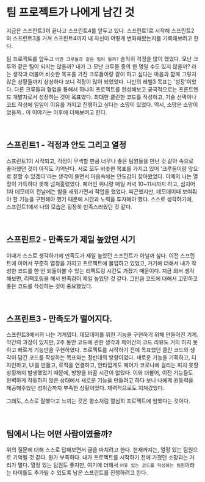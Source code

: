 # 팀 프로젝트가 나에게 남긴 것

지금은 스프린트3이 끝나고 스프린트4를 앞두고 있다. 스프린트1로 시작해 스프린트2와 스프린트3을 거쳐 스프린트4까지 내 자신이 어떻게 변화해왔는지를 기록해보려고 한다.


팀 프로젝트를 앞두고 `어떤 크루들과 같은 팀이 될까?` 솔직히 걱정을 많이 했었다. 모난 크루와 같은 팀이 되지는 않을까? 내가 그 모난 크루들 중의 한 명일 수도 있지 않을까? 라는 생각과 더불어 비슷한 목표를 가진 크루들이랑 같이 하고 싶다는 마음과 함께 그렇지 않은 상황들까지 상상하다 보니 걱정이 많이 되었었다. 나만의 레벨3 목표는 '성장'이었다. 다른 크루들과 협업을 통해서 하나의 프로젝트를 완성해보고 궁극적으로는 프론트엔드 개발자로서 성장하는 것이 목표였다. 최대한 클린한 코드를 작성하고, 기술 선택이나 코드 작성에 일일이 이유를 가지고 진행하고 싶다는 소망이 있었다. 역시, 소망은 소망이었을까.. 이 이야기는 이후에 더해보려고 한다.

<br>

## 스프린트1 - 걱정과 안도 그리고 열정

스프린트1이 시작되고, 걱정이 무색할 만큼 너무나 좋은 팀원들을 만난 것 같아 속으로 좋아했던 것이 아직도 기억난다. 서로 모두 비슷한 목표를 가지고 있어 '크루들이랑 앞으로 잘할 수 있겠다'라는 생각이 들면서 마음속에는 안도감이 찾아왔었다. 이때의 나는 열정이 가득하다 못해 넘쳐흘렀었다. 페어인 위니랑 매일 저녁 10~11시까지 하고, 심지어 1차 데모데이 전날에는 밤을 새워가면서 작업을 했었다. 피곤했지만, 데모데이때 보여줘야 할 기능을 구현해야 했기 때문에 시간과 노력을 투자해야 했다. 스스로 생각하기에, 스프린트1에서 나의 모습은 굉장히 만족스러웠던 것 같다.

<br>

## 스프린트2 - 만족도가 제일 높았던 시기

이때가 스스로 생각하기에 만족도가 제일 높았던 스프린트가 아닐까 싶다. 이전 스프린트에 이어서 꾸준히 열정을 가지고 프로젝트에 몰입하고 있었고, 거기에 더해서 내가 작성한 코드를 한 번 되돌아볼 수 있는 리팩토링 시간도 가졌기 때문이다. 지금 와서 생각해보면, 리팩토링을 해서 만족감이 제일 높았던 것 같다. 그만큼 코드에 대해서 고민하고 좋은 코드를 작성하는 것이 중요했었다. 


<br>

## 스프린트3 - 만족도가 떨어지다.

스프린트3에서의 나는 기계였다. 데모데이를 위한 기능을 구현하기 위해 만들어진 기계. 약간의 과장이 있지만, 2주 동안 코드에 관한 생각과 페어간의 코드 리뷰도 거의 하지 못하고 빠르게 기능만을 구현하였다. 프로젝트를 시작하기 전에 목표했던 클린 코드와 생각이 담긴 코드를 작성하는 목표와는 정반대의 방향이었다. 새로운 기능을 기획하고, 디자인하고, UI를 만들고, 로직을 연결하고, 안타깝게도 페어가 코로나에 걸리는 피치 못할 상황까지 발생했었기 때문에, 방향을 바꿀 시간이 없었다. 이와 더불어, 이전 기능들도 완벽하게 작동하지 않은 상태에서 새로운 기능을 만들려고 하다 보니 나에게 원동력을 제공해주었던 성취감까지 부족한 상황이었다. 체력적으로도 지쳐갔었다.

그래도, 스스로 잘했다고 느끼는 것은 평소처럼 열심히 프로젝트에 임했다는 것이다. 

<br>

## 팀에서 나는 어떤 사람이였을까?

위의 질문에 대해 스스로 답해보면서 글을 마치려고 한다. 현재까지는, 열정 있는 팀원으로 기억될 것 같다. 뭔가 부족하다. 내가 프로젝트를 시작하기 전에 가졌던 소망과는 거리가 멀다. 열정 있는 팀원도 좋지만, 여기에 더해서 `이유 있는 코드를 작성하는 팀원`이라는 타이틀도 추가될 수 있도록 남은 스프린트를 진행하려고 한다.
